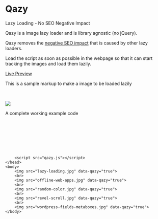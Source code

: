 Qazy
====

Lazy Loading - No SEO Negative Impact

Qazy is a image lazy loader and is library agnostic (no jQuery).

Qazy removes the <a href="http://qnimate.com/lazy-loading-images-and-its-seo-impact/">negative SEO impact</a> that is caused by other lazy loaders.

Load the script as soon as possible in the webpage so that it can start tracking the images and load them lazily.

<a href="http://labs.qnimate.com/qazy-lazy-loading/">Live Preview</a>

This is a sample markup to make a image to be loaded lazily
<pre>
<!-- data-qazy is set to true means to load it lazily. Set it to false if you don't want to load it lazily. -->
<!-- A default placeholder is used. To change the placeholder, assign the variable "qazy_image" with the placeholder image url before the script is loaded. -->
<img src="offline-web-apps.jpg" data-qazy="true">
</pre>

A complete working example code
<pre>
<!doctype html>
<html>
    <head>
        <title>Qazy</title>
        <script> var qazy_image = "http://qnimate.com/blank.gif";  </script>
        <script src="qazy.js"></script>
    </head>
    <body>
        <img src="lazy-loading.jpg" data-qazy="true">
        <br>
        <img src="offline-web-apps.jpg" data-qazy="true">
        <br>
        <img src="random-color.jpg" data-qazy="true">
        <br>
        <img src="revel-scroll.jpg" data-qazy="true">
        <br>
        <img src="wordpress-fields-metaboxes.jpg" data-qazy="true">
    </body>
</html>
</code>
